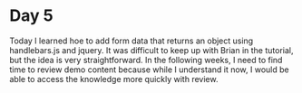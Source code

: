 # Day 5

Today I learned hoe to add form data that returns an object using handlebars.js and jquery.
It was difficult to keep up with Brian in the tutorial, but the idea is very straightforward.
In the following weeks, I need to find time to review demo content because while I understand it now, I would be able to access the knowledge more quickly with review.
